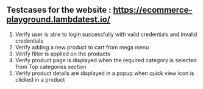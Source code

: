 Testcases for the website : https://ecommerce-playground.lambdatest.io/
-----------------------------------------------------------------------

1. Verify user is able to login successfully with valid credentials and invalid credentials
2. Verify adding a new product to cart from mega menu
3. Verify filter is applied on the products
4. Verify product page is displayed when the required category is selected from Top categories section
5. Verify product details are displayed in a popup when quick view icon is clicked in a product
